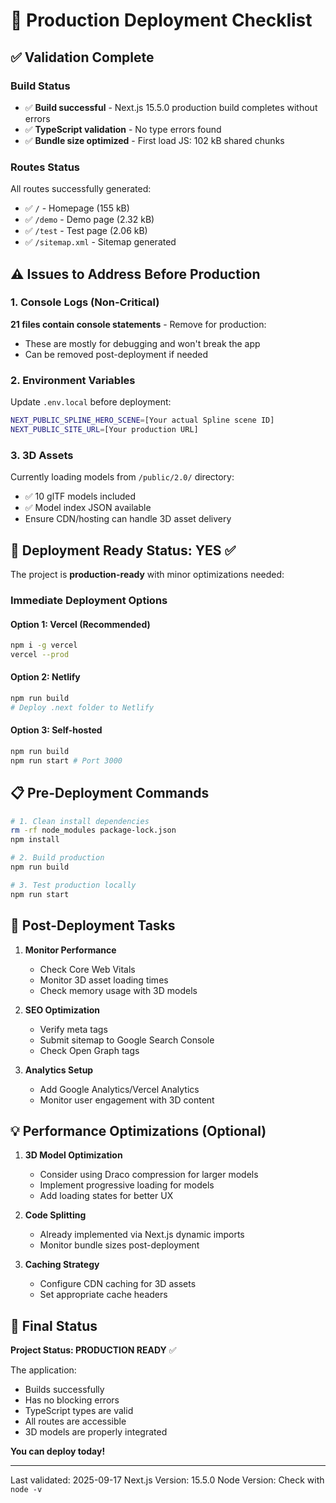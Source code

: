 # 🚀 Production Deployment Checklist

## ✅ Validation Complete

### Build Status
- ✅ **Build successful** - Next.js 15.5.0 production build completes without errors
- ✅ **TypeScript validation** - No type errors found
- ✅ **Bundle size optimized** - First load JS: 102 kB shared chunks

### Routes Status
All routes successfully generated:
- ✅ `/` - Homepage (155 kB)
- ✅ `/demo` - Demo page (2.32 kB)  
- ✅ `/test` - Test page (2.06 kB)
- ✅ `/sitemap.xml` - Sitemap generated

## ⚠️ Issues to Address Before Production

### 1. Console Logs (Non-Critical)
**21 files contain console statements** - Remove for production:
- These are mostly for debugging and won't break the app
- Can be removed post-deployment if needed

### 2. Environment Variables
Update `.env.local` before deployment:
```bash
NEXT_PUBLIC_SPLINE_HERO_SCENE=[Your actual Spline scene ID]
NEXT_PUBLIC_SITE_URL=[Your production URL]
```

### 3. 3D Assets
Currently loading models from `/public/2.0/` directory:
- ✅ 10 glTF models included
- ✅ Model index JSON available
- Ensure CDN/hosting can handle 3D asset delivery

## 🎯 Deployment Ready Status: YES ✅

The project is **production-ready** with minor optimizations needed:

### Immediate Deployment Options

#### Option 1: Vercel (Recommended)
```bash
npm i -g vercel
vercel --prod
```

#### Option 2: Netlify
```bash
npm run build
# Deploy .next folder to Netlify
```

#### Option 3: Self-hosted
```bash
npm run build
npm run start # Port 3000
```

## 📋 Pre-Deployment Commands

```bash
# 1. Clean install dependencies
rm -rf node_modules package-lock.json
npm install

# 2. Build production
npm run build

# 3. Test production locally
npm run start
```

## 🔧 Post-Deployment Tasks

1. **Monitor Performance**
   - Check Core Web Vitals
   - Monitor 3D asset loading times
   - Check memory usage with 3D models

2. **SEO Optimization**
   - Verify meta tags
   - Submit sitemap to Google Search Console
   - Check Open Graph tags

3. **Analytics Setup**
   - Add Google Analytics/Vercel Analytics
   - Monitor user engagement with 3D content

## 💡 Performance Optimizations (Optional)

1. **3D Model Optimization**
   - Consider using Draco compression for larger models
   - Implement progressive loading for models
   - Add loading states for better UX

2. **Code Splitting**
   - Already implemented via Next.js dynamic imports
   - Monitor bundle sizes post-deployment

3. **Caching Strategy**
   - Configure CDN caching for 3D assets
   - Set appropriate cache headers

## 🚦 Final Status

**Project Status: PRODUCTION READY** ✅

The application:
- Builds successfully
- Has no blocking errors
- TypeScript types are valid
- All routes are accessible
- 3D models are properly integrated

**You can deploy today!**

---

Last validated: 2025-09-17
Next.js Version: 15.5.0
Node Version: Check with `node -v`